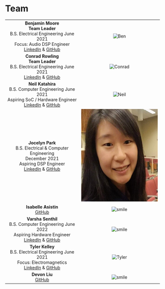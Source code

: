 # Team

| | |
|:---------------------------------------------------------:|:---------------------------------------------------:|
|**Benjamin Moore** <br/> **Team Leader** <br/> B.S. Electrical Engineering June 2021 <br/> Focus: Audio DSP Engineer <br/> [LinkedIn](https://linkedIn.com/in/brmoore21) & [GitHub](https://github.com/mooreben34) | ![Ben](https://github.com/neilkatahira/EE-Emerge-2020-Loopmaster/blob/master/pictures/Ben.png?raw=true) |
|**Conrad Rowling** <br/> **Team Leader** <br/> B.S. Electrical Engineering June 2021 <br/> [LinkedIn](https://www.linkedin.com/in/conrad-rowling-28b569196/) & [GitHub](https://github.com/Conrad-Rowling) | ![Conrad](https://github.com/neilkatahira/EE-Emerge-2020-Loopmaster/blob/master/pictures/conrad1.png?raw=true) |
|**Neil Katahira** <br/> B.S. Computer Engineering June 2021 <br/> Aspiring SoC / Hardware Engineer <br/> [LinkedIn](https://linkedIn.com/in/neilkatahira) & [GitHub](https://github.com/neilkatahira) | ![Neil](https://github.com/neilkatahira/EE-Emerge-2020-Loopmaster/blob/master/pictures/Neil.png?raw=true) |
|**Jocelyn Park** <br/> B.S. Electrical & Computer Engineering <br/> December 2021 <br/> Aspiring DSP Engineer <br/> [LinkedIn](https://linkedIn.com/in/jocelyn-park) & [GitHub](https://github.com/spectivePer) |<img src="/pictures/Jocelyn.jpg" height="300" width="300">|
|**Isabelle Asistin** <br/> [GitHub](https://github.com/ijasistin) | ![smile](https://github.com/neilkatahira/EE-Emerge-2020-Loopmaster/blob/master/pictures/temporaryAvatar.png?raw=true) |
|**Varsha Senthil** <br/> B.S. Computer Engineering June 2022  <br/> Aspiring Hardware Engineer <br/> [LinkedIn](https://linkedIn.com/in/varshasenthil) & [GitHub](https://github.com/varshaaaaa) | ![smile](https://github.com/neilkatahira/EE-Emerge-2020-Loopmaster/blob/master/pictures/varsha.jpg) |
|**Tyler Kelley** <br/> B.S. Electrical Engineering June 2021 <br/> Focus: Electromagnetics <br/> [LinkedIn](https://www.linkedin.com/in/tyler-f-kelley/) & [GitHub](https://github.com/tfkelley) | ![Tyler](https://github.com/neilkatahira/EE-Emerge-2020-Loopmaster/blob/master/pictures/Tyler?raw=true) |
|**Devon Liu**   <br/> [GitHub](https://github.com/dvnliu) | ![smile](https://github.com/neilkatahira/EE-Emerge-2020-Loopmaster/blob/master/pictures/temporaryAvatar.png?raw=true) |

